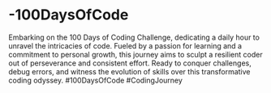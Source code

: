 # -100DaysOfCode
Embarking on the 100 Days of Coding Challenge, dedicating a daily hour to unravel the intricacies of code. Fueled by a passion for learning and a commitment to personal growth, this journey aims to sculpt a resilient coder out of perseverance and consistent effort. Ready to conquer challenges, debug errors, and witness the evolution of skills over this transformative coding odyssey. #100DaysOfCode #CodingJourney
